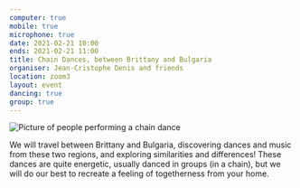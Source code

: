 ```yaml
---
computer: true
mobile: true
microphone: true
date: 2021-02-21 10:00
ends: 2021-02-21 11:00
title: Chain Dances, between Brittany and Bulgaria
organiser: Jean-Cristophe Denis and friends
location: zoom3
layout: event
dancing: true
group: true
---
```

![Picture of people performing a chain dance]({{site.baseurl}}/assets/event_chain.jpg)

We will travel between Brittany and Bulgaria, discovering dances and music from these two regions, and exploring similarities and differences! These dances are quite energetic, usually danced in groups (in a chain), but we will do our best to recreate a feeling of togetherness from your home.
